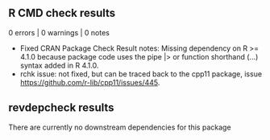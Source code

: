 ## R CMD check results

0 errors | 0 warnings | 0 notes

-   Fixed CRAN Package Check Result notes: Missing dependency on R \>= 4.1.0 because package code uses the pipe \|\> or function shorthand (...) syntax added in R 4.1.0.
-   rchk issue: not fixed, but can be traced back to the cpp11 package, issue <https://github.com/r-lib/cpp11/issues/445>.

## revdepcheck results

There are currently no downstream dependencies for this package
